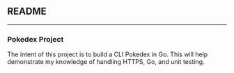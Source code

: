 ## README
___

### Pokedex Project

The intent of this project is to build a CLI Pokedex in Go. This will help demonstrate my knowledge of handling HTTPS, Go, and unit testing.
